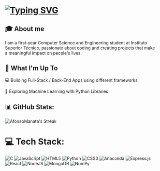 # [![Typing SVG](https://readme-typing-svg.demolab.com?font=Markdown&weight=600&pause=1000&color=F4EFFF&background=781CFF00&width=435&lines=Hello!+I'm+Afonso+Manata+%F0%9F%91%8B)](https://git.io/typing-svg)

## 🎓 About me 
  I am a first-year Computer Science and Engineering student at Instituto Superior Técnico, passionate about coding and creating projects that make a meaningful impact on people's lives.

## 🚀 What I'm Up To
💻 Building Full-Stack / Back-End Apps using different frameworks

🤖 Exploring Machine Learning with Python Libraries

## 📊 GitHub Stats:
![AfonsoManata's Streak](https://github-readme-streak-stats.herokuapp.com/?user=AfonsoManata&theme=highcontrast&hide_border=false)

# 💻 Tech Stack:
![C](https://img.shields.io/badge/c-%2300599C.svg?style=for-the-badge&logo=c&logoColor=white) ![JavaScript](https://img.shields.io/badge/javascript-%23323330.svg?style=for-the-badge&logo=javascript&logoColor=%23F7DF1E) ![HTML5](https://img.shields.io/badge/html5-%23E34F26.svg?style=for-the-badge&logo=html5&logoColor=white) ![Python](https://img.shields.io/badge/python-3670A0?style=for-the-badge&logo=python&logoColor=ffdd54) ![CSS3](https://img.shields.io/badge/css3-%231572B6.svg?style=for-the-badge&logo=css3&logoColor=white) ![Anaconda](https://img.shields.io/badge/Anaconda-%2344A833.svg?style=for-the-badge&logo=anaconda&logoColor=white) ![Express.js](https://img.shields.io/badge/express.js-%23404d59.svg?style=for-the-badge&logo=express&logoColor=%2361DAFB) ![React](https://img.shields.io/badge/react-%2320232a.svg?style=for-the-badge&logo=react&logoColor=%2361DAFB) ![NodeJS](https://img.shields.io/badge/node.js-6DA55F?style=for-the-badge&logo=node.js&logoColor=white) ![MongoDB](https://img.shields.io/badge/MongoDB-%234ea94b.svg?style=for-the-badge&logo=mongodb&logoColor=white) ![NumPy](https://img.shields.io/badge/numpy-%23013243.svg?style=for-the-badge&logo=numpy&logoColor=white)  
